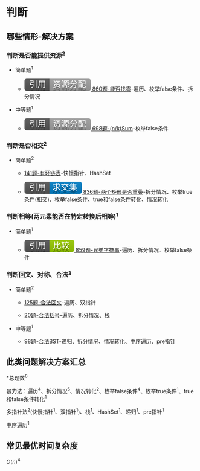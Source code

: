# 判断

## 哪些情形-解决方案

### 判断是否能提供资源$^2$

+ 简单题$^1$

  + [![[引用][资源分配]](/figures/Ref-ResourceAllocation.svg) 860题-能否找零](/资源分配/860-LemonadeChange.md)-遍历、枚举false条件、拆分情况

+ 中等题$^1$

  + [![[引用][资源分配]](/figures/Ref-ResourceAllocation.svg) 698题-(n/k)Sum](/资源分配/698-PartitiontoKEqualSumSubsets.md)-枚举false条件

### 判断是否相交$^2$

+ 简单题$^2$

  + [141题-有环链表]-快慢指针、HashSet

  + [![[引用][求交集]](/figures/Ref-Intersection.svg) 836题-两个矩形是否重叠](/求交集/836-RectangleOverlap.md)-拆分情况、枚举true条件(相交)、枚举false条件、true和false条件转化、情况转化

### 判断相等(两元素能否在特定转换后相等)$^1$

+ 简单题$^1$

  + [![[引用][比较]](/figures/Ref-Compare.svg) 859题-兄弟字符串](/比较/859-BuddyStrings.md)-遍历、拆分情况、枚举false条件

### 判断回文、对称、合法$^3$

+ 简单题$^2$

  + [125题-合法回文]-遍历、双指针

  + [20题-合法括号]-遍历、拆分情况、栈

+ 中等题$^1$

  + [98题-合法BST]-递归、拆分情况、情况转化、中序遍历、pre指针

## 此类问题解决方案汇总

\*总题数$^8$

暴力法：遍历$^4$、拆分情况$^5$、情况转化$^2$、枚举false条件$^4$、枚举true条件$^1$、true和false条件转化$^1$

多指针法$^2$(快慢指针$^1$、双指针$^1$)、栈$^1$、HashSet$^1$、递归$^1$、pre指针$^1$

中序遍历$^1$

## 常见最优时间复杂度

$O(n)^4$

<!-- 题目链接 -->

[125题-合法回文]:125-ValidPalindrome.md
[20题-合法括号]:20-ValidParentheses.md
[141题-有环链表]:141-LinkedListCycle.md
[98题-合法BST]:98-ValidateBinarySearchTree.md
